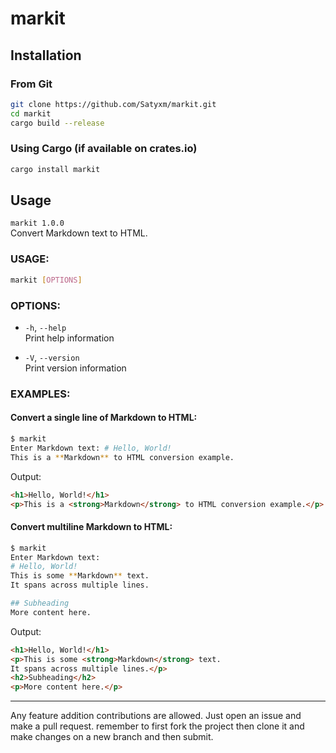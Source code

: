 # markit

## Installation

### From Git

```bash
git clone https://github.com/Satyxm/markit.git
cd markit
cargo build --release
```

### Using Cargo (if available on crates.io)

```bash
cargo install markit
```

## Usage

`markit 1.0.0`  
Convert Markdown text to HTML.

### USAGE:

```bash
markit [OPTIONS]
```

### OPTIONS:

- `-h`, `--help`  
  Print help information

- `-V`, `--version`  
  Print version information

### EXAMPLES:

#### Convert a single line of Markdown to HTML:
```bash
$ markit
Enter Markdown text: # Hello, World!
This is a **Markdown** to HTML conversion example.
```

Output:
```html
<h1>Hello, World!</h1>
<p>This is a <strong>Markdown</strong> to HTML conversion example.</p>
```

#### Convert multiline Markdown to HTML:
```bash
$ markit
Enter Markdown text: 
# Hello, World!
This is some **Markdown** text.
It spans across multiple lines.

## Subheading
More content here.
```

Output:
```html
<h1>Hello, World!</h1>
<p>This is some <strong>Markdown</strong> text.
It spans across multiple lines.</p>
<h2>Subheading</h2>
<p>More content here.</p>
```

---

Any feature addition contributions are allowed. Just open an issue and make a pull request. remember to first fork the project then clone it and make changes on a new branch and then submit. 